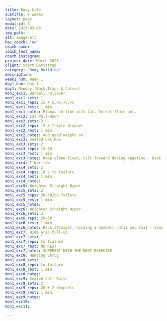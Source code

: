 ```yaml
---
title: Busy Life
subtitle: 4 weeks
layout: page
modal-id: 8
date: 2023-03-06
img_path: 
alt: image-alt
has_coach: "no"
coach_name: 
coach_last_name: 
coach_instagram: 
project-date: March 2023
client: Start Bootstrap
category: "Body Building"
description: 
week1_num: Week 1
day1_num: Day 1 -
day1: Monday (Back,Traps & Calves)
mon1_exc1: Barbell Pullover
mon1_exc1_sets: 1
mon1_exc1_reps: 15 + 5,+5,+5,+5
mon1_exc1_rest: 1 min.
mon1_exc1_notes: Elbows in line with lat. Do not flare out.
mon1_exc2: Lat Pull-down
mon1_exc2_sets: 3
mon1_exc2_reps: 12 + Triple dropset
mon1_exc2_rest: 1 min.
mon1_exc2_notes: Add good weight on.
mon1_exc3: Seated Lat Row
mon1_exc3_sets: 2
mon1_exc3_reps: 15-20
mon1_exc3_rest: 1 min.
mon1_exc3_notes: Keep elbow fixed, tilt forward during negative - back during contraction.
mon1_exc4: T-bar row
mon1_exc4_sets: 2
mon1_exc4_reps: 10 / to failure
mon1_exc4_rest: 1 min.
mon1_exc4_notes:
mon1_exc5: Weighted Straight Hyper
mon1_exc5_sets: 2
mon1_exc5_reps: 20-30/to failure
mon1_exc5_rest: 1 min.
mon1_exc5_notes: 
mon1_exc6: Weighted Straight Hyper
mon1_exc6_sets: 2
mon1_exc6_reps: 20-30
mon1_exc6_rest: 1 min.
mon1_exc6_notes: Back straight, holding a dumbell until you fail - drop the weight and keep going.
mon1_exc7: Wide Grip Pull-up
mon1_exc7_sets: 1
mon1_exc7_reps: to fialure
mon1_exc7_rest: NO REST
mon1_exc7_notes: SUPERSET WITH THE NEXT EXERCISE
mon1_exc8: Hanging Shrug
mon1_exc8_sets: 1
mon1_exc8_reps: to failure
mon1_exc8_rest: 1 min.
mon1_exc8_notes:
mon1_exc9: Seated Calf Raise
mon1_exc9_sets: 2
mon1_exc9_reps: 20 + 2 dropsets
mon1_exc9_rest: 1 min.
mon1_exc9_notes: 
mon1_exc10: 
mon1_exc11: 

---
```

